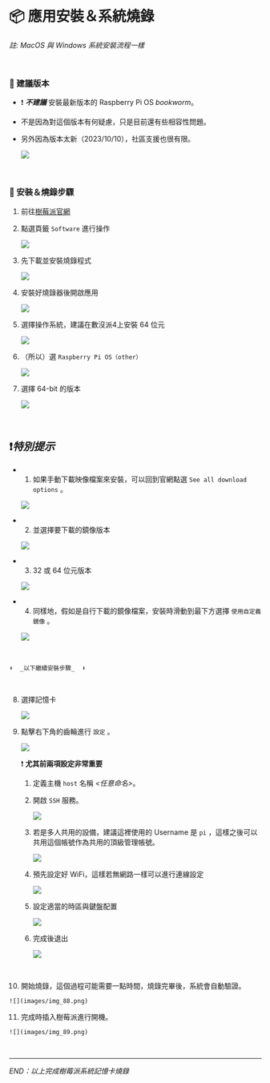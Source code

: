 # 📦 應用安裝＆系統燒錄

*註: MacOS 與 Windows 系統安裝流程一樣*

</br>

### 🌟 建議版本

- ❗️ ***不建議*** 安裝最新版本的 Raspberry Pi OS *bookworm*。
- 不是因為對這個版本有何疑慮，只是目前還有些相容性問題。
- 另外因為版本太新（2023/10/10），社區支援也很有限。
  
  ![](images/img_17.png)

</br>

### 🌟 安裝＆燒錄步驟

1. 前往[樹莓派官網](https://www.raspberrypi.com/)
   
2. 點選頁籤 `Software` 進行操作
   
   ![](images/img_71.png)

3. 先下載並安裝燒錄程式
   
   ![](images/img_72.png)

4. 安裝好燒錄器後開啟應用
   
   ![](images/img_73.png)

5. 選擇操作系統，建議在數沒派4上安裝 64 位元
   
   ![](images/img_74.png)

6. （所以）選 `Raspberry Pi OS（other）`
   
   ![](images/img_75.png)

7. 選擇 64-bit 的版本
   
   ![](images/img_76.png)

</br>

## ❗️*特別提示*

- 1. 如果手動下載映像檔案來安裝，可以回到官網點選 `See all download options` 。
   
    ![](images/img_77.png)

- 2. 並選擇要下載的鏡像版本
  
    ![](images/img_78.png)

- 3. 32 或 64 位元版本
   
    ![](images/img_79.png)

- 4. 同樣地，假如是自行下載的鏡像檔案，安裝時滑動到最下方選擇 `使用自定義鏡像` 。
   
    ![](images/img_80.png)

</br>
    
    ⬇️  _以下繼續安裝步驟_  ⬇️

</br>

8. 選擇記憶卡
   
   ![](images/img_81.png)

9. 點擊右下角的齒輪進行 `設定` 。
    
    ![](images/img_82.png)

   ❗️ **尤其前兩項設定非常重要**
   
   1. 定義主機 `host` 名稱 *<任意命名>*。
    
   2. 開啟 `SSH` 服務。
    
        ![](images/img_83.png)
   
   3. 若是多人共用的設備，建議這裡使用的 Username 是 `pi` ，這樣之後可以共用這個帳號作為共用的頂級管理帳號。
    
        ![](images/img_84.png)

   4. 預先設定好 WiFi，這樣若無網路一樣可以進行連線設定
    
        ![](images/img_85.png)


   5. 設定適當的時區與鍵盤配置
    
        ![](images/img_86.png)

   6. 完成後退出
    
        ![](images/img_87.png)

</br>    

10.  開始燒錄，這個過程可能需要一點時間，燒錄完畢後，系統會自動驗證。
   
    ![](images/img_88.png)

11.  完成時插入樹莓派進行開機。
   
    ![](images/img_89.png)

</br>

---
_END：以上完成樹莓派系統記憶卡燒錄_